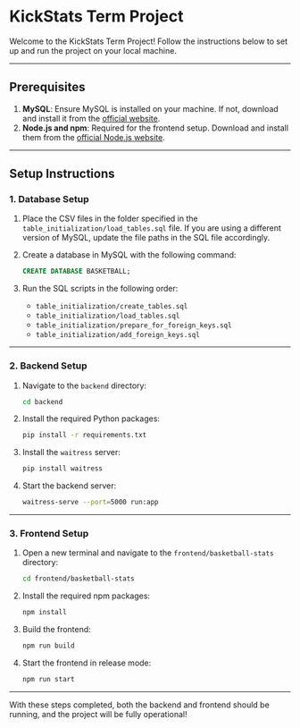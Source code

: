 # KickStats Term Project

Welcome to the KickStats Term Project! Follow the instructions below to set up and run the project on your local machine.

---

## Prerequisites

1. **MySQL**: Ensure MySQL is installed on your machine. If not, download and install it from the [official website](https://www.mysql.com/).
2. **Node.js and npm**: Required for the frontend setup. Download and install them from the [official Node.js website](https://nodejs.org/).

---

## Setup Instructions

### 1. Database Setup

1. Place the CSV files in the folder specified in the `table_initialization/load_tables.sql` file. If you are using a different version of MySQL, update the file paths in the SQL file accordingly.

2. Create a database in MySQL with the following command:

    ```sql
    CREATE DATABASE BASKETBALL;
    ```

3. Run the SQL scripts in the following order:

    - `table_initialization/create_tables.sql`
    - `table_initialization/load_tables.sql`
    - `table_initialization/prepare_for_foreign_keys.sql`
    - `table_initialization/add_foreign_keys.sql`

---

### 2. Backend Setup

1. Navigate to the `backend` directory:

    ```bash
    cd backend
    ```

2. Install the required Python packages:

    ```bash
    pip install -r requirements.txt
    ```

3. Install the `waitress` server:

    ```bash
    pip install waitress
    ```

4. Start the backend server:

    ```bash
    waitress-serve --port=5000 run:app
    ```

---

### 3. Frontend Setup

1. Open a new terminal and navigate to the `frontend/basketball-stats` directory:

    ```bash
    cd frontend/basketball-stats
    ```

2. Install the required npm packages:

    ```bash
    npm install
    ```

3. Build the frontend:

    ```bash
    npm run build
    ```

4. Start the frontend in release mode:

    ```bash
    npm run start
    ```

---

With these steps completed, both the backend and frontend should be running, and the project will be fully operational!
